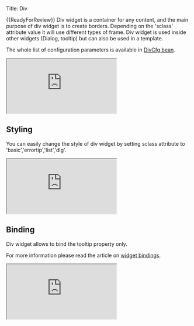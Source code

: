 Title: Div


{{ReadyForReview}}
Div widget is a container for any content, and the main purpose of div widget is to create borders. Depending on the 'sclass' attribute value it will use different types of frame. Div widget is used inside other widgets (Dialog, tooltip) but can also be used in a template. 

<script src='http://snippets.ariatemplates.com/snippets/github.com/ariatemplates/documentation-code/%VERSION%/snippets/widgets/div/Snippet.tpl?tag=wgtDivAction&lang=at&outdent=true' defer></script>

The whole list of configuration parameters is available in [DivCfg bean](http://ariatemplates.com/api/#aria.widgets.CfgBeans:DivCfg).

<iframe class='samples' src='http://snippets.ariatemplates.com/samples/github.com/ariatemplates/documentation-code/%VERSION%/samples/widgets/div/?skip=1' ></iframe>

## Styling
You can easily change the style of div widget by setting sclass attribute to 'basic','errortip','list','dlg'.

<iframe class='samples' src='http://snippets.ariatemplates.com/samples/github.com/ariatemplates/documentation-code/%VERSION%/samples/widgets/div/styling/?skip=1' ></iframe>

## Binding
Div widget allows to bind the tooltip property only.

For more information please read the article on [widget bindings](widget_bindings).

<iframe class='samples' src='http://snippets.ariatemplates.com/samples/github.com/ariatemplates/documentation-code/%VERSION%/samples/widgets/div/binding/?skip=1' ></iframe>